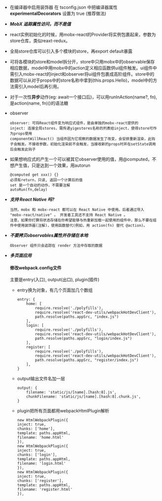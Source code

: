 + 在编译器中启用装饰器
在 tsconfig.json 中把编译器属性 **experimentalDecorators** 设置为 true (推荐做法)    
+ ***MobX 追踪属性访问，而不是值***
+ react实例初始化的时候，用mobx-react的Provider将实例包裹起来，参数为store仓库，类似reaxt-redux。
+ 全局store仓库可以引入多个模块的store，再export default暴露
+ 可将各模块的store和model拆分开，store中只用mobx中的observable保存相应数据，model中用mobx中的action定义相应函数供ui组件触发。ui组件中需引入mobx-react的inject和observer将ui组件包裹成高阶组件。store中的数据可以从对于props中的store名称中拿到(this.props.Hello)，model中的方法需引入model后再引用。

+ 对于一次性**异步**动作(eg: await一个接口后)，可以用runInAction(name?, fn),是action(name, fn)()的语法糖   
+ observer
    ```
    observer: 可将React组件变为响应式组件，是由单独的mobx-react提供的
    inject: 连接全局stores，需传递yigestores名称的列表给inject，使得store可作为props使用
    componentWillReact() 当组件因为它观察的数据发生了改变，会安排重新渲染，此钩子会触发。不接收参数，初始化渲染前不会触发，当接收新的props时并在setState调用后会触发此钩子
    ```
+ 如果想响应式的产生一个可以被其它observer使用的值，用@computed，不想产生值，只是达到一个效果，用autorun
    ```
    @computed get xxx() {}
    必须有return，只读, 返回一个计算后的值
    set 是一个自动的动作，不需要注解
    autoRun(fn,delay)
    ```
+ ***支持 React Native 吗?***
    ```
    当然，mobx 和 mobx-react 都可以在 React Native 中使用。后者通过导入 "mobx-react/native" 。 开发者工具还不支持 React Native 。
    注意，如果你打算将状态存储在你希望能够与热重新加载一起使用的组件中，那么不要在组件中使用装饰器(注解)，使用函数替代(例如，用 action(fn) 替代 @action)。
    ```
+ ***不要拷贝observables属性并存储在本地***
    ```
    Observer 组件只会追踪在 render 方法中存取的数据
    ```
+ ***多页面应用***
    #### 修改webpack.config文件    
    主要是entry(入口), output(出口), plugin(插件)   
    + entry换为对象，有几个页面加几个数组         
        ```
        entry: {
            home: [
                require.resolve('./polyfills'),
                require.resolve('react-dev-utils/webpackHotDevClient'),
                path.resolve(paths.appSrc, "index.js")
            ],
            login: [
                require.resolve('./polyfills'),
                require.resolve('react-dev-utils/webpackHotDevClient'),
                path.resolve(paths.appSrc, "login/index.js")
            ],
            register: [
                require.resolve('./polyfills'),
                require.resolve('react-dev-utils/webpackHotDevClient'),
                path.resolve(paths.appSrc, "register/index.js")
            ],
        }
        ```
    + output输出文件名加一层
        ```
        output: {
            filename: 'static/js/[name].[hash:8].js',
            chunkFilename: 'static/js/[name].[hash:8].chunk.js',
        }
        ```
    + plugin把所有页面都用webpackHtmlPlugin解析
        ```
        new HtmlWebpackPlugin({
        inject: true,
        chunks: ['home'],
        template: paths.appHtml,
        filename: 'home.html'
        }),
        new HtmlWebpackPlugin({
        inject: true,
        chunks: ['login'],
        template: paths.appHtml,
        filename: 'login.html'
        }),
        new HtmlWebpackPlugin({
        inject: true,
        chunks: ['register'],
        template: paths.appHtml,
        filename: 'register.html'
        }),
        ```

